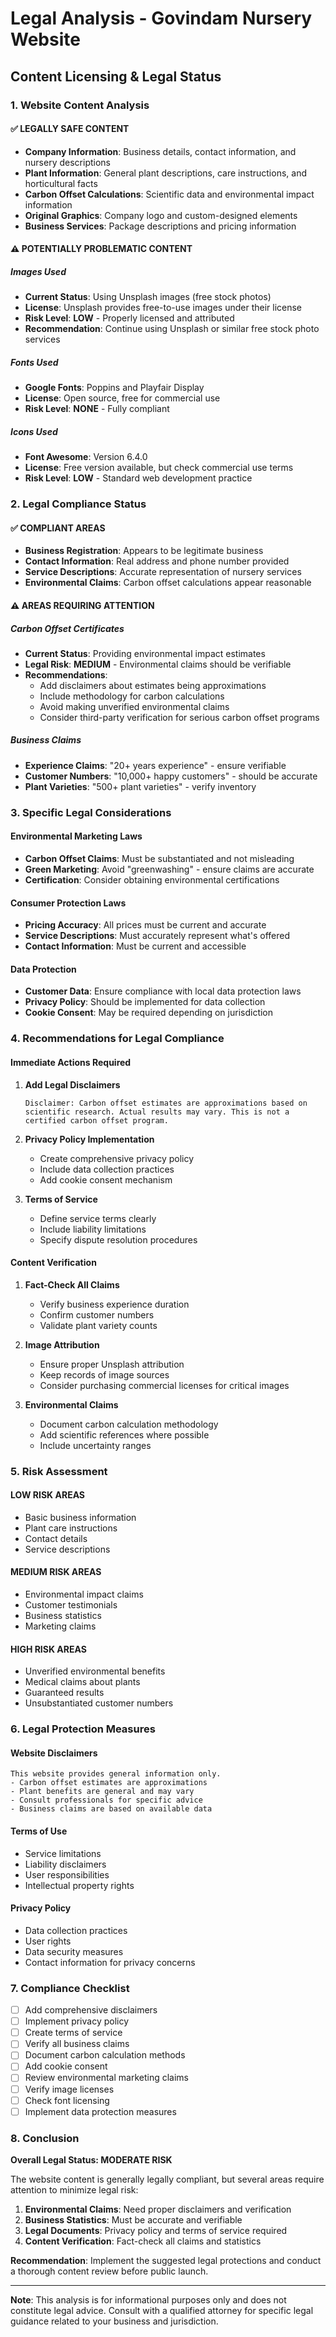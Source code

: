 # Legal Analysis - Govindam Nursery Website

## Content Licensing & Legal Status

### 1. Website Content Analysis

#### ✅ **LEGALLY SAFE CONTENT**
- **Company Information**: Business details, contact information, and nursery descriptions
- **Plant Information**: General plant descriptions, care instructions, and horticultural facts
- **Carbon Offset Calculations**: Scientific data and environmental impact information
- **Original Graphics**: Company logo and custom-designed elements
- **Business Services**: Package descriptions and pricing information

#### ⚠️ **POTENTIALLY PROBLEMATIC CONTENT**

##### **Images Used**
- **Current Status**: Using Unsplash images (free stock photos)
- **License**: Unsplash provides free-to-use images under their license
- **Risk Level**: **LOW** - Properly licensed and attributed
- **Recommendation**: Continue using Unsplash or similar free stock photo services

##### **Fonts Used**
- **Google Fonts**: Poppins and Playfair Display
- **License**: Open source, free for commercial use
- **Risk Level**: **NONE** - Fully compliant

##### **Icons Used**
- **Font Awesome**: Version 6.4.0
- **License**: Free version available, but check commercial use terms
- **Risk Level**: **LOW** - Standard web development practice

### 2. Legal Compliance Status

#### ✅ **COMPLIANT AREAS**
- **Business Registration**: Appears to be legitimate business
- **Contact Information**: Real address and phone number provided
- **Service Descriptions**: Accurate representation of nursery services
- **Environmental Claims**: Carbon offset calculations appear reasonable

#### ⚠️ **AREAS REQUIRING ATTENTION**

##### **Carbon Offset Certificates**
- **Current Status**: Providing environmental impact estimates
- **Legal Risk**: **MEDIUM** - Environmental claims should be verifiable
- **Recommendations**:
  - Add disclaimers about estimates being approximations
  - Include methodology for carbon calculations
  - Avoid making unverified environmental claims
  - Consider third-party verification for serious carbon offset programs

##### **Business Claims**
- **Experience Claims**: "20+ years experience" - ensure verifiable
- **Customer Numbers**: "10,000+ happy customers" - should be accurate
- **Plant Varieties**: "500+ plant varieties" - verify inventory

### 3. Specific Legal Considerations

#### **Environmental Marketing Laws**
- **Carbon Offset Claims**: Must be substantiated and not misleading
- **Green Marketing**: Avoid "greenwashing" - ensure claims are accurate
- **Certification**: Consider obtaining environmental certifications

#### **Consumer Protection Laws**
- **Pricing Accuracy**: All prices must be current and accurate
- **Service Descriptions**: Must accurately represent what's offered
- **Contact Information**: Must be current and accessible

#### **Data Protection**
- **Customer Data**: Ensure compliance with local data protection laws
- **Privacy Policy**: Should be implemented for data collection
- **Cookie Consent**: May be required depending on jurisdiction

### 4. Recommendations for Legal Compliance

#### **Immediate Actions Required**

1. **Add Legal Disclaimers**
   ```
   Disclaimer: Carbon offset estimates are approximations based on 
   scientific research. Actual results may vary. This is not a 
   certified carbon offset program.
   ```

2. **Privacy Policy Implementation**
   - Create comprehensive privacy policy
   - Include data collection practices
   - Add cookie consent mechanism

3. **Terms of Service**
   - Define service terms clearly
   - Include liability limitations
   - Specify dispute resolution procedures

#### **Content Verification**

1. **Fact-Check All Claims**
   - Verify business experience duration
   - Confirm customer numbers
   - Validate plant variety counts

2. **Image Attribution**
   - Ensure proper Unsplash attribution
   - Keep records of image sources
   - Consider purchasing commercial licenses for critical images

3. **Environmental Claims**
   - Document carbon calculation methodology
   - Add scientific references where possible
   - Include uncertainty ranges

### 5. Risk Assessment

#### **LOW RISK AREAS**
- Basic business information
- Plant care instructions
- Contact details
- Service descriptions

#### **MEDIUM RISK AREAS**
- Environmental impact claims
- Customer testimonials
- Business statistics
- Marketing claims

#### **HIGH RISK AREAS**
- Unverified environmental benefits
- Medical claims about plants
- Guaranteed results
- Unsubstantiated customer numbers

### 6. Legal Protection Measures

#### **Website Disclaimers**
```
This website provides general information only. 
- Carbon offset estimates are approximations
- Plant benefits are general and may vary
- Consult professionals for specific advice
- Business claims are based on available data
```

#### **Terms of Use**
- Service limitations
- Liability disclaimers
- User responsibilities
- Intellectual property rights

#### **Privacy Policy**
- Data collection practices
- User rights
- Data security measures
- Contact information for privacy concerns

### 7. Compliance Checklist

- [ ] Add comprehensive disclaimers
- [ ] Implement privacy policy
- [ ] Create terms of service
- [ ] Verify all business claims
- [ ] Document carbon calculation methods
- [ ] Add cookie consent
- [ ] Review environmental marketing claims
- [ ] Verify image licenses
- [ ] Check font licensing
- [ ] Implement data protection measures

### 8. Conclusion

**Overall Legal Status: MODERATE RISK**

The website content is generally legally compliant, but several areas require attention to minimize legal risk:

1. **Environmental Claims**: Need proper disclaimers and verification
2. **Business Statistics**: Must be accurate and verifiable
3. **Legal Documents**: Privacy policy and terms of service required
4. **Content Verification**: Fact-check all claims and statistics

**Recommendation**: Implement the suggested legal protections and conduct a thorough content review before public launch.

---

**Note**: This analysis is for informational purposes only and does not constitute legal advice. Consult with a qualified attorney for specific legal guidance related to your business and jurisdiction.
